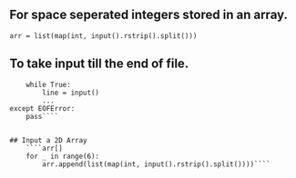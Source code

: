 ## For space seperated integers stored in an array.
````
arr = list(map(int, input().rstrip().split())) 
````

## To take input till the end of file.
````try:
    while True:
        line = input()
        ...
except EOFError:
    pass````


## Input a 2D Array 
    ````arr[]
    for _ in range(6):
        arr.append(list(map(int, input().rstrip().split())))````


